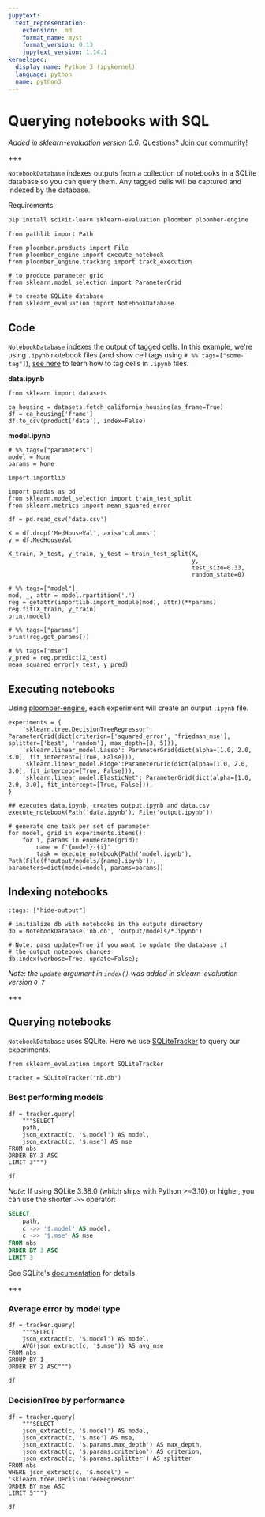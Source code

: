 ```yaml
---
jupytext:
  text_representation:
    extension: .md
    format_name: myst
    format_version: 0.13
    jupytext_version: 1.14.1
kernelspec:
  display_name: Python 3 (ipykernel)
  language: python
  name: python3
---
```


# Querying notebooks with SQL

*Added in sklearn-evaluation version 0.6*. Questions? [Join our community!](https://ploomber.io/community)

+++

`NotebookDatabase` indexes outputs from a collection of notebooks in a SQLite database so you can query them. Any tagged cells will be captured and indexed by the database.

Requirements:

```sh
pip install scikit-learn sklearn-evaluation ploomber ploomber-engine
```

```{code-cell} ipython3
from pathlib import Path

from ploomber.products import File
from ploomber_engine import execute_notebook
from ploomber_engine.tracking import track_execution

# to produce parameter grid
from sklearn.model_selection import ParameterGrid

# to create SQLite database
from sklearn_evaluation import NotebookDatabase
```

## Code

`NotebookDatabase` indexes the output of tagged cells. In this example, we're using `.ipynb` notebook files (and show cell tags using `# %% tags=["some-tag"]`), [see here](https://docs.ploomber.io/en/latest/user-guide/faq_index.html#parameterizing-notebooks) to learn how to tag cells in `.ipynb` files.

<b>data.ipynb</b>

```{code-cell} ipython3
from sklearn import datasets
```
```
ca_housing = datasets.fetch_california_housing(as_frame=True)
df = ca_housing['frame']
df.to_csv(product['data'], index=False)
```

<b>model.ipynb</b>
```
# %% tags=["parameters"]
model = None
params = None
```
```
import importlib

import pandas as pd
from sklearn.model_selection import train_test_split
from sklearn.metrics import mean_squared_error
```
```
df = pd.read_csv('data.csv')
```
```
X = df.drop('MedHouseVal', axis='columns')
y = df.MedHouseVal
```
```
X_train, X_test, y_train, y_test = train_test_split(X,
                                                    y,
                                                    test_size=0.33,
                                                    random_state=0)
```
```
# %% tags=["model"]
mod, _, attr = model.rpartition('.')
reg = getattr(importlib.import_module(mod), attr)(**params)
reg.fit(X_train, y_train)
print(model)
```
```
# %% tags=["params"]
print(reg.get_params())
```
```
# %% tags=["mse"]
y_pred = reg.predict(X_test)
mean_squared_error(y_test, y_pred)
```

## Executing notebooks

Using [ploomber-engine](https://ploomber-engine.readthedocs.io/en/latest/quick-start.html), each experiment will create an output `.ipynb` file.

```{code-cell} ipython3
experiments = {
    'sklearn.tree.DecisionTreeRegressor': ParameterGrid(dict(criterion=['squared_error', 'friedman_mse'], splitter=['best', 'random'], max_depth=[3, 5])),
    'sklearn.linear_model.Lasso': ParameterGrid(dict(alpha=[1.0, 2.0, 3.0], fit_intercept=[True, False])),
    'sklearn.linear_model.Ridge':ParameterGrid(dict(alpha=[1.0, 2.0, 3.0], fit_intercept=[True, False])), 
    'sklearn.linear_model.ElasticNet': ParameterGrid(dict(alpha=[1.0, 2.0, 3.0], fit_intercept=[True, False])), 
}

## executes data.ipynb, creates output.ipynb and data.csv
execute_notebook(Path('data.ipynb'), File('output.ipynb'))

# generate one task per set of parameter
for model, grid in experiments.items():
    for i, params in enumerate(grid):
        name = f'{model}-{i}'
        task = execute_notebook(Path('model.ipynb'), Path(File(f'output/models/{name}.ipynb')), parameters=dict(model=model, params=params))

```
## Indexing notebooks

```{code-cell} ipython3
:tags: ["hide-output"]

# initialize db with notebooks in the outputs directory
db = NotebookDatabase('nb.db', 'output/models/*.ipynb')

# Note: pass update=True if you want to update the database if
# the output notebook changes
db.index(verbose=True, update=False);
```

*Note: the `update` argument in `index()` was added in sklearn-evaluation version `0.7`*

+++

## Querying notebooks

`NotebookDatabase` uses SQLite. Here we use [SQLiteTracker](https://sklearn-evaluation.ploomber.io/en/stable/api/SQLiteTracker.html) to query our experiments.

```{code-cell} ipython3
from sklearn_evaluation import SQLiteTracker

tracker = SQLiteTracker("nb.db")
```

### Best performing models

```{code-cell} ipython3
df = tracker.query(
    """SELECT
    path,
    json_extract(c, '$.model') AS model,
    json_extract(c, '$.mse') AS mse
FROM nbs
ORDER BY 3 ASC
LIMIT 3""")

df
```

*Note:* If using SQLite 3.38.0 (which ships with Python >=3.10) or higher, you can use the shorter `->>` operator:

```sql
SELECT
    path,
    c ->> '$.model' AS model,
    c ->> '$.mse' AS mse
FROM nbs
ORDER BY 3 ASC
LIMIT 3
```

See SQLite's [documentation](https://www.sqlite.org/json1.html#jptr) for details.

+++

### Average error by model type

```{code-cell} ipython3
df = tracker.query(
    """SELECT
    json_extract(c, '$.model') AS model,
    AVG(json_extract(c, '$.mse')) AS avg_mse
FROM nbs
GROUP BY 1
ORDER BY 2 ASC""")

df
```

### DecisionTree by performance

```{code-cell} ipython3
df = tracker.query(
    """SELECT
    json_extract(c, '$.model') AS model,
    json_extract(c, '$.mse') AS mse,
    json_extract(c, '$.params.max_depth') AS max_depth,
    json_extract(c, '$.params.criterion') AS criterion,
    json_extract(c, '$.params.splitter') AS splitter
FROM nbs
WHERE json_extract(c, '$.model') = 'sklearn.tree.DecisionTreeRegressor'
ORDER BY mse ASC
LIMIT 5""")

df
```
